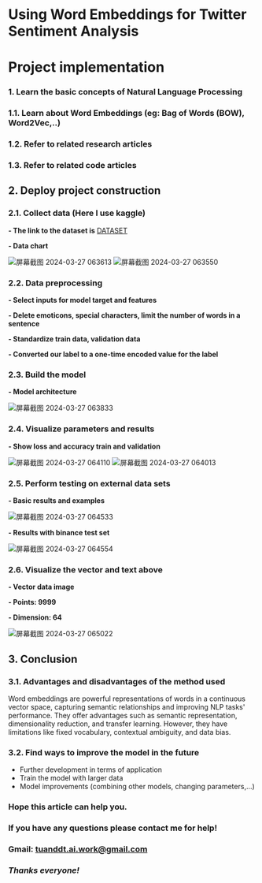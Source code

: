 # **Using Word Embeddings for Twitter Sentiment Analysis**
# **Project implementation**
### **1. Learn the basic concepts of Natural Language Processing**
### **1.1. Learn about Word Embeddings (eg: Bag of Words (BOW), Word2Vec,..)**
### **1.2. Refer to related research articles**
### **1.3. Refer to related code articles**
## **2. Deploy project construction**
### **2.1. Collect data (Here I use kaggle)**
**- The link to the dataset is**
[DATASET](https://www.kaggle.com/datasets/jp797498e/twitter-entity-sentiment-analysis?select=twitter_training.csv)

**- Data chart**

![屏幕截图 2024-03-27 063613](https://github.com/FPT-ThaiTuan/Using-Word-Embeddings-for-Twitter-Sentiment-Analysis/assets/105273233/75ee6fec-e2bd-4a63-a0e4-6aa6c4a60829)
![屏幕截图 2024-03-27 063550](https://github.com/FPT-ThaiTuan/Using-Word-Embeddings-for-Twitter-Sentiment-Analysis/assets/105273233/c30dda82-ac62-4c1c-95f4-96a7c6eea4db)

### **2.2. Data preprocessing**
**- Select inputs for model target and features**

**- Delete emoticons, special characters, limit the number of words in a sentence**

**- Standardize train data, validation data**

**- Converted our label to a one-time encoded value for the label**
### **2.3. Build the model**
**- Model architecture**

![屏幕截图 2024-03-27 063833](https://github.com/FPT-ThaiTuan/Using-Word-Embeddings-for-Twitter-Sentiment-Analysis/assets/105273233/b1964c29-d104-4dff-b03a-c539686cd193)

### **2.4. Visualize parameters and results**
**- Show loss and accuracy train and validation**

![屏幕截图 2024-03-27 064110](https://github.com/FPT-ThaiTuan/Using-Word-Embeddings-for-Twitter-Sentiment-Analysis/assets/105273233/ae582be9-61ab-4617-ac83-13d7322e42e3)
![屏幕截图 2024-03-27 064013](https://github.com/FPT-ThaiTuan/Using-Word-Embeddings-for-Twitter-Sentiment-Analysis/assets/105273233/25c1621d-9c20-4c0b-8fe6-1b94f90691b5)

### **2.5. Perform testing on external data sets**
**- Basic results and examples**

![屏幕截图 2024-03-27 064533](https://github.com/FPT-ThaiTuan/Using-Word-Embeddings-for-Twitter-Sentiment-Analysis/assets/105273233/9c365d53-4d09-4d87-bd8c-afc661d81240)

**- Results with binance test set**

![屏幕截图 2024-03-27 064554](https://github.com/FPT-ThaiTuan/Using-Word-Embeddings-for-Twitter-Sentiment-Analysis/assets/105273233/675a6ee5-4016-4822-b20e-95735b0071ca)

### **2.6. Visualize the vector and text above**
**- Vector data image**

**- Points: 9999**

**- Dimension: 64**

![屏幕截图 2024-03-27 065022](https://github.com/FPT-ThaiTuan/Using-Word-Embeddings-for-Twitter-Sentiment-Analysis/assets/105273233/73e1f19e-808d-47d0-a570-69aa53ff0841)

## **3. Conclusion**
### **3.1. Advantages and disadvantages of the method used**
Word embeddings are powerful representations of words in a continuous vector space, capturing semantic relationships and improving NLP tasks' performance. They offer advantages such as semantic representation, dimensionality reduction, and transfer learning. However, they have limitations like fixed vocabulary, contextual ambiguity, and data bias. 
### **3.2. Find ways to improve the model in the future**
- Further development in terms of application
- Train the model with larger data
- Model improvements (combining other models, changing parameters,...)


### **Hope this article can help you.**
### **If you have any questions please contact me for help!**
### **Gmail: tuanddt.ai.work@gmail.com**

### ***Thanks everyone!***

